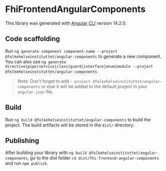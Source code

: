 # FhiFrontendAngularComponents

This library was generated with [Angular CLI](https://github.com/angular/angular-cli) version 14.2.0.

## Code scaffolding

Run `ng generate component component-name --project @folkehelseinstituttet/angular-components` to generate a new component. You can also use `ng generate directive|pipe|service|class|guard|interface|enum|module --project @folkehelseinstituttet/angular-components`.
> Note: Don't forget to add `--project @folkehelseinstituttet/angular-components` or else it will be added to the default project in your `angular.json` file.

## Build

Run `ng build @folkehelseinstituttet/angular-components` to build the project. The build artifacts will be stored in the `dist/` directory.

## Publishing

After building your library with `ng build @folkehelseinstituttet/angular-components`, go to the dist folder `cd dist/fhi-frontend-angular-components` and run `npm publish`.
